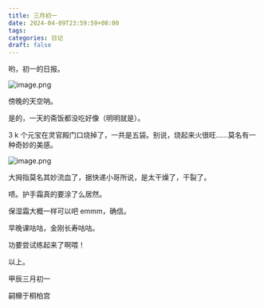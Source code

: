 ```yaml
---
title: 三月初一
date: 2024-04-09T23:59:59+08:00
tags: 
categories: 日记
draft: false
---
```

哟，初一的日报。

![image.png](https://cdn.jsdelivr.net/gh/luo029/blogimage@main/24%200410%201616%2046.png)

傍晚的天空呐。

是的，一天的斋饭都没吃好像（明明就是）。

3 k 个元宝在灵官殿门口烧掉了，一共是五袋。别说，烧起来火很旺……莫名有一种奇妙的美感。

![image.png](https://cdn.jsdelivr.net/gh/luo029/blogimage@main/24%200410%201618%2014.png)

大拇指莫名其妙流血了，据快递小哥所说，是太干燥了，干裂了。

啧。护手霜真的要涂了么居然。

保湿霜大概一样可以吧 emmm，确信。

早晚课咕咕，金刚长寿咕咕。

功要尝试练起来了啊喂！

以上。

甲辰三月初一

嗣檙于桐柏宫